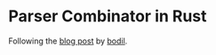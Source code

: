 # Parser Combinator in Rust

Following the [blog post](https://bodil.lol/parser-combinators/) by [bodil](https://github.com/bodil).
